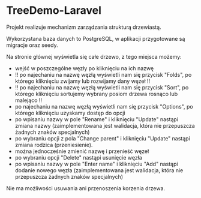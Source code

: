 # TreeDemo-Laravel

Projekt realizuje mechanizm zarządzania strukturą drzewiastą.

Wykorzystana baza danych to PostgreSQL, w aplikacji przygotowane są migracje oraz seedy.

Na stronie głównej wyświetla się całe drzewo, z tego miejsca możemy:
- wejść w poszczególne węzły po kliknięciu na ich nazwę
- !! po najechaniu na nazwę węzłą wyświetli nam się przycisk "Folds", po którego kliknięciu zwijamy lub rozwijamy dany węzeł !!
- !! po najechaniu na nazwę węzłą wyświetli nam się przycisk "Sort", po którego kliknięciu sortujemy wybrany posiom drzewa rosnąco lub malejąco !!
- po najechaniu na nazwę węzłą wyświetli nam się przycisk "Options", po którego kliknięciu uzyskamy dostęp do opcji
- po wpisaniu nazwy w pole "Rename" i kliknięciu "Update" nastąpi zmiana nazwy (zaimplementowana jest walidacja, która nie przepuszcza żadnych znaków specjalnych)
- po wybraniu opcji z pola "Change parent" i kliknięciu "Update" nastąpi zmiana rodzica (przeniesienie).
- można jednocześnie zmienić nazwę i przenieść węzeł
- po wybraniu opcji "Delete" nastąpi usunięcie węzła
- po wpisaniu nazwy w pole "Enter name" i kliknięciu "Add" nastąpi dodanie nowego węzła (zaimplementowana jest walidacja, która nie przepuszcza żadnych znaków specjalnych)

Nie ma możliwości usuwania ani przenoszenia korzenia drzewa.
